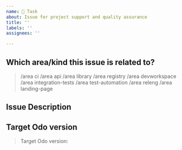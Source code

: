 ```yaml
---
name: 🔧 Task
about: Issue for project support and quality assurance
title: ''
labels: ''
assignees: ''

---
```


<!--

The Task issue template is for project support and quality assurance items.
For example, tests or ci related issues, readme update, technical debt, etc. can be created with this template.

For a new feature or an enhancement, please submit a feature request or user story issue.

Thanks for understanding and for contributing to the project!

-->

## Which area/kind this issue is related to?

<!--
    Uncomment appropriate `/area` lines, and delete the rest.
    For example, `> /area api` would simply become: `/area api`
-->

> /area ci
> /area api
> /area library
> /area registry
> /area devworkspace
> /area integration-tests
> /area test-automation
> /area releng
> /area landing-page

## Issue Description

<!--
    A clear and concise description of what the task is.
-->

## Target Odo version

<!--
    Please uncomment and provide the target Odo version if this task is for QE integration test.
    Leave if blank if it's a future QE issue.
    Delete this comment if it's not related QE integration test.
-->

> Target Odo version:
